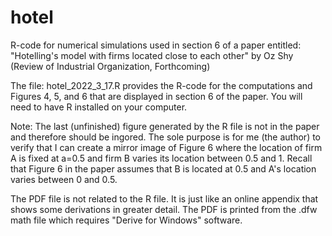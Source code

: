 # hotel
R-code for numerical simulations used in section 6 of a paper entitled:
"Hotelling's model with firms located close to each other"
by Oz Shy (Review of Industrial Organization, Forthcoming)

The file: hotel_2022_3_17.R provides the R-code for the computations and Figures 4, 5, and 6 that are displayed in section 6 of the paper. 
You will need to have R installed on your computer. 

Note: The last (unfinished) figure generated by the R file is not in the paper and therefore should be ingored. The sole purpose is for me (the author) to verify that I can create a mirror image of Figure 6 where the location of firm A is fixed at a=0.5 and firm B varies its location between 0.5 and 1. Recall that Figure 6 in the paper assumes that B is located at 0.5 and A's location varies between 0 and 0.5. 

The PDF file is not related to the R file. It is just like an online appendix that shows some derivations in greater detail. The PDF is printed from the .dfw math file which requires "Derive for Windows" software. 
